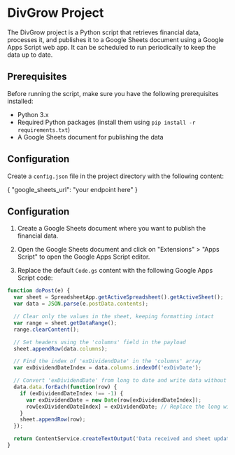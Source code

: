 # DivGrow Project

The DivGrow project is a Python script that retrieves financial data, processes it, and publishes it to a Google Sheets document using a Google Apps Script web app. It can be scheduled to run periodically to keep the data up to date.

## Prerequisites

Before running the script, make sure you have the following prerequisites installed:

- Python 3.x
- Required Python packages (install them using `pip install -r requirements.txt`)
- A Google Sheets document for publishing the data

## Configuration

Create a `config.json` file in the project directory with the following content:


{
  "google_sheets_url": "your endpoint here"
}

## Configuration

1. Create a Google Sheets document where you want to publish the financial data.

2. Open the Google Sheets document and click on "Extensions" > "Apps Script" to open the Google Apps Script editor.

3. Replace the default `Code.gs` content with the following Google Apps Script code:

```javascript
function doPost(e) {
  var sheet = SpreadsheetApp.getActiveSpreadsheet().getActiveSheet();
  var data = JSON.parse(e.postData.contents);

  // Clear only the values in the sheet, keeping formatting intact
  var range = sheet.getDataRange();
  range.clearContent();

  // Set headers using the 'columns' field in the payload
  sheet.appendRow(data.columns);

  // Find the index of 'exDividendDate' in the 'columns' array
  var exDividendDateIndex = data.columns.indexOf('exDivDate');

  // Convert 'exDividendDate' from long to date and write data without headers
  data.data.forEach(function(row) {
    if (exDividendDateIndex !== -1) {
      var exDividendDate = new Date(row[exDividendDateIndex]);
      row[exDividendDateIndex] = exDividendDate; // Replace the long with the date object
    }
    sheet.appendRow(row);
  });

  return ContentService.createTextOutput('Data received and sheet updated successfully.  Secure');
}


